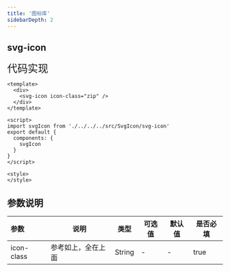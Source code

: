 ```yaml
---
title: '图标库'
sidebarDepth: 2
---
```

## svg-icon

<ClientOnly>
  <icon />
</ClientOnly>

<font size=5>代码实现</font>
```vue
<template>
  <div>
    <svg-icon icon-class="zip" />
  </div>
</template>

<script>
import svgIcon from './../../../src/SvgIcon/svg-icon'
export default {
  components: {
    svgIcon
  }
}
</script>

<style>
</style>
```
## 参数说明

| 参数| 说明 | 类型 | 可选值 | 默认值 | 是否必填 |
| :------ | ------ | ------ | ------ | ------ | ------ |
| icon-class | 参考如上，全在上面 |  String |- | - | true |

<ClientOnly>
  <obit-gif/>
</ClientOnly>